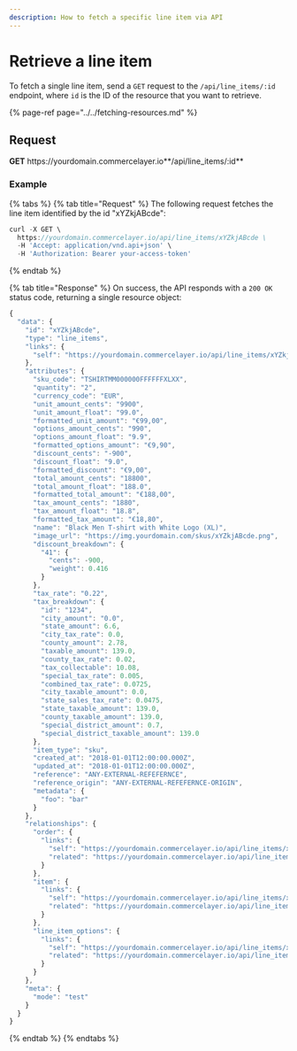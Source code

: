 ```yaml
---
description: How to fetch a specific line item via API
---
```


# Retrieve a line item

To fetch a single line item, send a `GET` request to the `/api/line_items/:id` endpoint, where `id` is the ID of the resource that you want to retrieve.

{% page-ref page="../../fetching-resources.md" %}

## Request

**GET** https://<i></i>yourdomain.commercelayer.io**/api/line_items/:id**

### **Example**

{% tabs %}
{% tab title="Request" %}
The following request fetches the line item identified by the id "xYZkjABcde":

```javascript
curl -X GET \
  https://yourdomain.commercelayer.io/api/line_items/xYZkjABcde \
  -H 'Accept: application/vnd.api+json' \
  -H 'Authorization: Bearer your-access-token'
```
{% endtab %}

{% tab title="Response" %}
On success, the API responds with a `200 OK` status code, returning a single resource object:

```javascript
{
  "data": {
    "id": "xYZkjABcde",
    "type": "line_items",
    "links": {
      "self": "https://yourdomain.commercelayer.io/api/line_items/xYZkjABcde"
    },
    "attributes": {
      "sku_code": "TSHIRTMM000000FFFFFFXLXX",
      "quantity": "2",
      "currency_code": "EUR",
      "unit_amount_cents": "9900",
      "unit_amount_float": "99.0",
      "formatted_unit_amount": "€99,00",
      "options_amount_cents": "990",
      "options_amount_float": "9.9",
      "formatted_options_amount": "€9,90",
      "discount_cents": "-900",
      "discount_float": "9.0",
      "formatted_discount": "€9,00",
      "total_amount_cents": "18800",
      "total_amount_float": "188.0",
      "formatted_total_amount": "€188,00",
      "tax_amount_cents": "1880",
      "tax_amount_float": "18.8",
      "formatted_tax_amount": "€18,80",
      "name": "Black Men T-shirt with White Logo (XL)",
      "image_url": "https://img.yourdomain.com/skus/xYZkjABcde.png",
      "discount_breakdown": {
        "41": {
          "cents": -900,
          "weight": 0.416
        }
      },
      "tax_rate": "0.22",
      "tax_breakdown": {
        "id": "1234",
        "city_amount": "0.0",
        "state_amount": 6.6,
        "city_tax_rate": 0.0,
        "county_amount": 2.78,
        "taxable_amount": 139.0,
        "county_tax_rate": 0.02,
        "tax_collectable": 10.08,
        "special_tax_rate": 0.005,
        "combined_tax_rate": 0.0725,
        "city_taxable_amount": 0.0,
        "state_sales_tax_rate": 0.0475,
        "state_taxable_amount": 139.0,
        "county_taxable_amount": 139.0,
        "special_district_amount": 0.7,
        "special_district_taxable_amount": 139.0
      },
      "item_type": "sku",
      "created_at": "2018-01-01T12:00:00.000Z",
      "updated_at": "2018-01-01T12:00:00.000Z",
      "reference": "ANY-EXTERNAL-REFEFERNCE",
      "reference_origin": "ANY-EXTERNAL-REFEFERNCE-ORIGIN",
      "metadata": {
        "foo": "bar"
      }
    },
    "relationships": {
      "order": {
        "links": {
          "self": "https://yourdomain.commercelayer.io/api/line_items/xYZkjABcde/relationships/order",
          "related": "https://yourdomain.commercelayer.io/api/line_items/xYZkjABcde/order"
        }
      },
      "item": {
        "links": {
          "self": "https://yourdomain.commercelayer.io/api/line_items/xYZkjABcde/relationships/item",
          "related": "https://yourdomain.commercelayer.io/api/line_items/xYZkjABcde/item"
        }
      },
      "line_item_options": {
        "links": {
          "self": "https://yourdomain.commercelayer.io/api/line_items/xYZkjABcde/relationships/line_item_options",
          "related": "https://yourdomain.commercelayer.io/api/line_items/xYZkjABcde/line_item_options"
        }
      }
    },
    "meta": {
      "mode": "test"
    }
  }
}
```
{% endtab %}
{% endtabs %}

